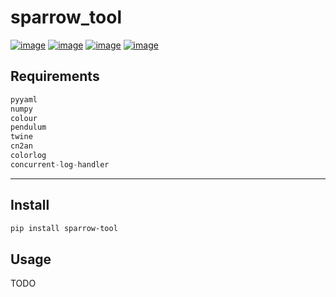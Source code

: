 # sparrow_tool
[![image](https://img.shields.io/badge/Pypi-0.2.2-green.svg)](https://pypi.org/project/sparrow_tool)
[![image](https://img.shields.io/badge/python-3.6+-blue.svg)](https://www.python.org/)
[![image](https://img.shields.io/badge/license-GNU_GPL--v3-blue.svg)](LICENSE)
[![image](https://img.shields.io/badge/author-kunyuan-orange.svg?style=flat-square&logo=appveyor)](https://github.com/beidongjiedeguang)

## Requirements
```python
pyyaml
numpy
colour
pendulum
twine
cn2an
colorlog
concurrent-log-handler
```

-------------------------
## Install
```bash
pip install sparrow-tool
```

## Usage
TODO